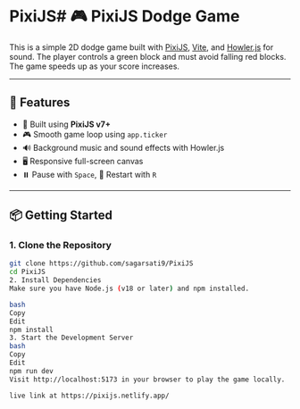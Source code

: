 # PixiJS# 🎮 PixiJS Dodge Game

This is a simple 2D dodge game built with [PixiJS](https://pixijs.com/), [Vite](https://vitejs.dev/), and [Howler.js](https://howlerjs.com/) for sound. The player controls a green block and must avoid falling red blocks. The game speeds up as your score increases.

---

## 🚀 Features

- 🎨 Built using **PixiJS v7+**
- 🎮 Smooth game loop using `app.ticker`
- 🔊 Background music and sound effects with Howler.js
- 🖥️ Responsive full-screen canvas
- ⏸️ Pause with `Space`, 🔁 Restart with `R`

---

## 📦 Getting Started

### 1. Clone the Repository

```bash
git clone https://github.com/sagarsati9/PixiJS
cd PixiJS
2. Install Dependencies
Make sure you have Node.js (v18 or later) and npm installed.

bash
Copy
Edit
npm install
3. Start the Development Server
bash
Copy
Edit
npm run dev
Visit http://localhost:5173 in your browser to play the game locally.

live link at https://pixijs.netlify.app/